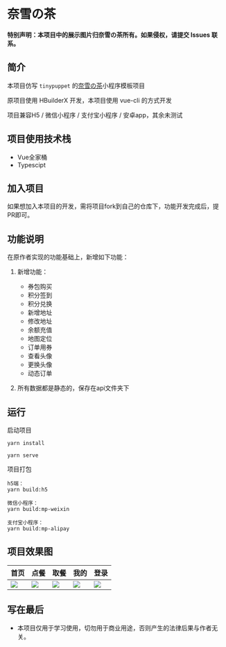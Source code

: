 # 奈雪の茶

**特别声明：本项目中的展示图片归奈雪の茶所有。如果侵权，请提交 Issues 联系。**

## 简介

本项目仿写 ``tinypuppet`` 的[奈雪の茶](https://github.com/tinypuppet/nxdc-milktea)小程序模板项目

原项目使用 HBuilderX 开发，本项目使用 vue-cli 的方式开发

项目兼容H5 / 微信小程序 / 支付宝小程序 / 安卓app，其余未测试

## 项目使用技术栈

* Vue全家桶
* Typescipt

## 加入项目

如果想加入本项目的开发，需将项目fork到自己的仓库下，功能开发完成后，提PR即可。

## 功能说明

在原作者实现的功能基础上，新增如下功能：

1. 新增功能：

	- 券包购买
	- 积分签到
	- 积分兑换
	- 新增地址
	- 修改地址
	- 余额充值
	- 地图定位
	- 订单用券
	- 查看头像
	- 更换头像
	- 动态订单

2. 所有数据都是静态的，保存在api文件夹下
## 运行

启动项目

```
yarn install
```

```
yarn serve
```

项目打包

```
h5端：
yarn build:h5

微信小程序：
yarn build:mp-weixin

支付宝小程序：
yarn build:mp-alipay
```

## 项目效果图

|首页|点餐|取餐|我的|登录|
|---|---|---|---|---|
|![](./src/static/design-sketch/home.jpg)|![](./src/static/design-sketch/menu.jpg)|![](./src/static/design-sketch/order.jpg)|![](./src/static/design-sketch/user.jpg)|![](./src/static/design-sketch/login.jpg)|
## 写在最后

* 本项目仅用于学习使用，切勿用于商业用途，否则产生的法律后果与作者无关。
